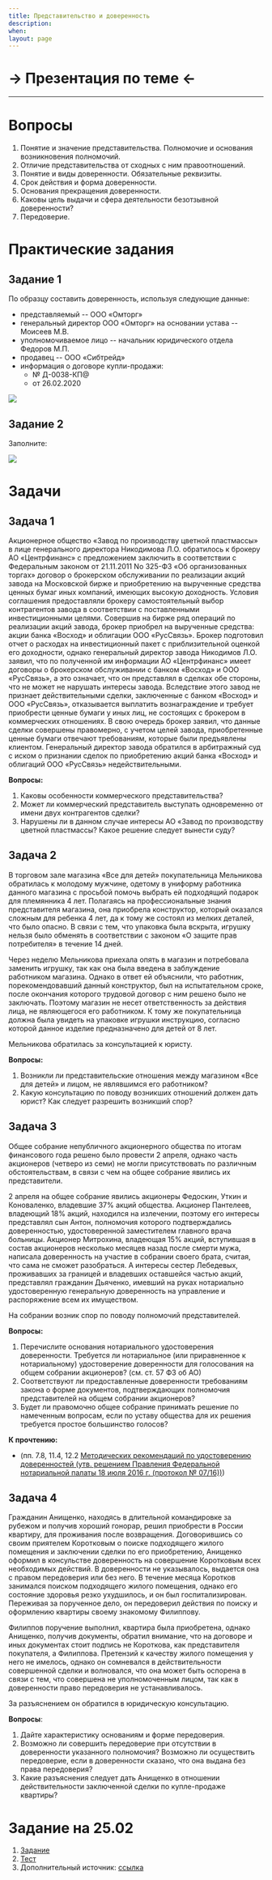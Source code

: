 ```yaml
---
title: Представительство и доверенность
description:
when:
layout: page
---
```


# &rarr; <a id="goToPresentation" target="_blank">Презентация по теме</a> &larr;

<hr />

# Вопросы

1. Понятие и значение представительства. Полномочие и основания возникновения
   полномочий.
2. Отличие представительства от сходных с ним правоотношений.
3. Понятие и виды доверенности. Обязательные реквизиты.
4. Срок действия и форма доверенности.
5. Основания прекращения доверенности.
6. Каковы цель выдачи и сфера деятельности безотзывной доверенности?
7. Передоверие.

# Практические задания

## Задание 1

По образцу составить доверенность, используя следующие данные:

- представляемый -- ООО «Омторг»
- генеральный директор ООО «Омторг» на основании устава -- Моисеев М.В.
- уполномочиваемое лицо -- начальник юридического отдела Федоров М.П.
- продавец -- ООО «Сибтрейд»
- информация о договоре купли-продажи:
  - № Д-0038-КП@
  - от 26.02.2020

![](./08/доверенность_с_пометками.jpg)

## Задание 2

Заполните:

![](./08/лица.png)

# Задачи

## Задача 1

Акционерное общество «Завод по производству цветной пластмассы» в лице
генерального директора Никодимова Л.О. обратилось к брокеру АО «Центрфинанс» с
предложением заключить в соответствии с Федеральным законом от 21.11.2011 No
325-ФЗ «Об организованных торгах» договор о брокерском обслуживании по
реализации акций завода на Московской бирже и приобретению на вырученные
средства ценных бумаг иных компаний, имеющих высокую доходность. Условия
соглашения предоставляли брокеру самостоятельный выбор контрагентов завода в
соответствии с поставленными инвестиционными целями. Совершив на бирже ряд
операций по реализации акций завода, брокер приобрел на вырученные средства:
акции банка «Восход» и облигации ООО «РусСвязь». Брокер подготовил отчет о
расходах на инвестиционный пакет с приблизительной оценкой его доходности,
однако генеральный директор завода Никодимов Л.О. заявил, что по полученной им
информации АО «Центрфинанс» имеет договоры о брокерском обслуживании с банком
«Восход» и ООО «РусСвязь», а это означает, что он представлял в сделках обе
стороны, что не может не нарушать интересы завода. Вследствие этого завод не
признает действительными сделки, заключенные с банком «Восход» и ООО «РусСвязь»,
отказывается выплатить вознаграждение и требует приобрести ценные бумаги у иных
лиц, не состоящих с брокером в коммерческих отношениях. В свою очередь брокер
заявил, что данные сделки совершены правомерно, с учетом целей завода,
приобретенные ценные бумаги отвечают требованиям, которые были предъявлены
клиентом. Генеральный директор завода обратился в арбитражный суд с иском о
признании сделок по приобретению акций банка «Восход» и облигаций ООО «РусСвязь»
недействительными.

**Вопросы:**

1. Каковы особенности коммерческого представительства?
2. Может ли коммерческий представитель выступать одновременно от имени двух
   контрагентов сделки?
3. Нарушены ли в данном случае интересы АО «Завод по производству цветной
   пластмассы? Какое решение следует вынести суду?

## Задача 2

В торговом зале магазина «Все для детей» покупательница Мельникова обратилась к
молодому мужчине, одетому в униформу работника данного магазина с просьбой
помочь выбрать ей подходящий подарок для племянника 4 лет. Полагаясь на
профессиональные знания представителя магазина, она приобрела конструктор,
который оказался сложным для ребенка 4 лет, да к тому же состоял из мелких
деталей, что было опасно. В связи с тем, что упаковка была вскрыта, игрушку
нельзя было обменять в соответствии с законом «О защите прав потребителя» в
течение 14 дней.

Через неделю Мельникова приехала опять в магазин и потребовала заменить игрушку,
так как она была введена в заблуждение работником магазина. Однако в ответ ей
объяснили, что работник, порекомендовавший данный конструктор, был на
испытательном сроке, после окончания которого трудовой договор с ним решено было
не заключать. Поэтому магазин не несет ответственность за действия лица, не
являющегося его работником. К тому же покупательница должна была увидеть на
упаковке игрушки инструкцию, согласно которой данное изделие предназначено для
детей от 8 лет.

Мельникова обратилась за консультацией к юристу.

**Вопросы:**

1. Возникли ли представительские отношения между магазином «Все для детей» и
   лицом, не являвшимся его работником?
2. Какую консультацию по поводу возникших отношений должен дать юрист? Как
   следует разрешить возникший спор?

## Задача 3

Общее собрание непубличного акционерного общества по итогам финансового года
решено было провести 2 апреля, однако часть акционеров (четверо из семи) не
могли присутствовать по различным обстоятельствам, в связи с чем на общее
собрание явились их представители.

2 апреля на общее собрание явились акционеры Федоскин, Уткин и Коноваленко,
владевшие 37% акций общества. Акционер Пантелеев, владеющий 18% акций, находился
на излечении, поэтому его интересы представлял сын Антон, полномочия которого
подтверждались доверенностью, удостоверенной заместителем главного врача
больницы. Акционер Митрохина, владеющая 15% акций, вступившая в состав
акционеров несколько месяцев назад после смерти мужа, написала доверенность на
участие в собрании своего брата, считая, что сама не сможет разобраться. А
интересы сестер Лебедевых, проживавших за границей и владевших оставшейся частью
акций, представлял гражданин Дьяченко, имевший на руках нотариально
удостоверенную генеральную доверенность на управление и распоряжение всем их
имуществом.

На собрании возник спор по поводу полномочий представителей.

**Вопросы:**

1. Перечислите основания нотариального удостоверения доверенности. Требуется ли
   нотариальное (или приравненное к нотариальному) удостоверение доверенности
   для голосования на общем собрании акционеров? (см. ст. 57 ФЗ об АО)
2. Соответствуют ли предоставленные доверенности требованиям закона о форме
   документов, подтверждающих полномочия представителей на общем собрании
   акционеров?
3. Будет ли правомочно общее собрание принимать решение по намеченным вопросам,
   если по уставу общества для их решения требуется простое большинство голосов?

**К прочтению:**

- (пп. 7.8, 11.4, 12.2 [Методических рекомендаций по удостоверению доверенностей (утв. решением Правления Федеральной нотариальной палаты 18 июля 2016 г. (протокол № 07/16))](https://www.garant.ru/products/ipo/prime/doc/71398208/))

## Задача 4

Гражданин Анищенко, находясь в длительной командировке за рубежом и получив
хороший гонорар, решил приобрести в России квартиру, для проживания после
возвращения. Договорившись со своим приятелем Коротковым о поиске подходящего
жилого помещения и заключении сделки по его приобретению, Анищенко оформил в
консульстве доверенность на совершение Коротковым всех необходимых действий. В
доверенности не указывалось, выдается она с правом передоверия или без него. В
течение месяца Коротков занимался поиском подходящего жилого помещения, однако
его состояние здоровья резко ухудшилось, и он был госпитализирован. Переживая за
порученное дело, он передоверил действия по поиску и оформлению квартиры своему
знакомому Филиппову.

Филиппов поручение выполнил, квартира была приобретена, однако Анищенко, получив
документы, обратил внимание, что на договоре и иных документах стоит подпись не
Короткова, как представителя покупателя, а Филиппова. Претензий к качеству
жилого помещения у него не имелось, однако он сомневался в действительности
совершенной сделки и волновался, что она может быть оспорена в связи с тем, что
совершена не уполномоченным лицом, так как в доверенности право передоверия не
устанавливалось.

За разъяснением он обратился в юридическую консультацию.

**Вопросы**:

1. Дайте характеристику основаниям и форме передоверия.
2. Возможно ли совершить передоверие при отсутствии в доверенности указанного
   полномочия? Возможно ли осуществить передоверие, если в доверенности сказано,
   что она выдана без права передоверия?
3. Какие разъяснения следует дать Анищенко в отношении действительности
   заключенной сделки по купле-продаже квартиры?

# Задание на 25.02

1. [Задание](./08/Zadanie_Doverennost.pdf)
2. [Тест](./08/Test.pdf)
3. Дополнительный источник: [ссылка](https://pravo.ru/story/232198/)
